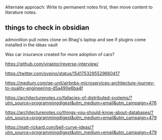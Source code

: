 Alternate approach: Write to permanent notes first, then move content to literature notes.


## things to check in obsidian
admonition
pull notes clone on Bhag's laptop and see if plugins come installed in the ideas vault


Was car insurance created for more adoption of cars?


https://github.com/viraptor/reverse-interview/

https://twitter.com/svpino/status/1541753295529660417

https://medium.com/qe-unit/airbnbs-microservices-architecture-journey-to-quality-engineering-d5a490e6ba4f

https://architecturenotes.co/fallacies-of-distributed-systems/?utm_source=programmingdigest&utm_medium=email&utm_campaign=476

https://architecturenotes.co/things-you-should-know-about-databases/?utm_source=programmingdigest&utm_medium=email&utm_campaign=479

https://matt-rickard.com/bell-curve-ideas/?utm_source=programmingdigest&utm_medium=email&utm_campaign=479
